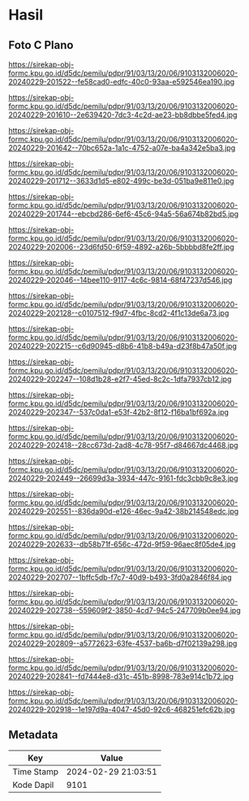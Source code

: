 # Hasil

## Foto C Plano

https://sirekap-obj-formc.kpu.go.id/d5dc/pemilu/pdpr/91/03/13/20/06/9103132006020-20240229-201522--fe58cad0-edfc-40c0-93aa-e592546ea190.jpg

https://sirekap-obj-formc.kpu.go.id/d5dc/pemilu/pdpr/91/03/13/20/06/9103132006020-20240229-201610--2e639420-7dc3-4c2d-ae23-bb8dbbe5fed4.jpg

https://sirekap-obj-formc.kpu.go.id/d5dc/pemilu/pdpr/91/03/13/20/06/9103132006020-20240229-201642--70bc652a-1a1c-4752-a07e-ba4a342e5ba3.jpg

https://sirekap-obj-formc.kpu.go.id/d5dc/pemilu/pdpr/91/03/13/20/06/9103132006020-20240229-201712--3633d1d5-e802-499c-be3d-051ba9e811e0.jpg

https://sirekap-obj-formc.kpu.go.id/d5dc/pemilu/pdpr/91/03/13/20/06/9103132006020-20240229-201744--ebcbd286-6ef6-45c6-94a5-56a674b82bd5.jpg

https://sirekap-obj-formc.kpu.go.id/d5dc/pemilu/pdpr/91/03/13/20/06/9103132006020-20240229-202006--23d6fd50-6f59-4892-a26b-5bbbbd8fe2ff.jpg

https://sirekap-obj-formc.kpu.go.id/d5dc/pemilu/pdpr/91/03/13/20/06/9103132006020-20240229-202046--14bee110-9117-4c6c-9814-68f47237d546.jpg

https://sirekap-obj-formc.kpu.go.id/d5dc/pemilu/pdpr/91/03/13/20/06/9103132006020-20240229-202128--c0107512-f9d7-4fbc-8cd2-4f1c13de6a73.jpg

https://sirekap-obj-formc.kpu.go.id/d5dc/pemilu/pdpr/91/03/13/20/06/9103132006020-20240229-202215--c6d90945-d8b6-41b8-b49a-d23f8b47a50f.jpg

https://sirekap-obj-formc.kpu.go.id/d5dc/pemilu/pdpr/91/03/13/20/06/9103132006020-20240229-202247--108d1b28-e2f7-45ed-8c2c-1dfa7937cb12.jpg

https://sirekap-obj-formc.kpu.go.id/d5dc/pemilu/pdpr/91/03/13/20/06/9103132006020-20240229-202347--537c0da1-e53f-42b2-8f12-f16ba1bf692a.jpg

https://sirekap-obj-formc.kpu.go.id/d5dc/pemilu/pdpr/91/03/13/20/06/9103132006020-20240229-202418--28cc673d-2ad8-4c78-95f7-d84667dc4468.jpg

https://sirekap-obj-formc.kpu.go.id/d5dc/pemilu/pdpr/91/03/13/20/06/9103132006020-20240229-202449--26699d3a-3934-447c-9161-fdc3cbb9c8e3.jpg

https://sirekap-obj-formc.kpu.go.id/d5dc/pemilu/pdpr/91/03/13/20/06/9103132006020-20240229-202551--836da90d-e126-46ec-9a42-38b214548edc.jpg

https://sirekap-obj-formc.kpu.go.id/d5dc/pemilu/pdpr/91/03/13/20/06/9103132006020-20240229-202633--db58b71f-656c-472d-9f59-96aec8f05de4.jpg

https://sirekap-obj-formc.kpu.go.id/d5dc/pemilu/pdpr/91/03/13/20/06/9103132006020-20240229-202707--1bffc5db-f7c7-40d9-b493-3fd0a2846f84.jpg

https://sirekap-obj-formc.kpu.go.id/d5dc/pemilu/pdpr/91/03/13/20/06/9103132006020-20240229-202738--559609f2-3850-4cd7-94c5-247709b0ee94.jpg

https://sirekap-obj-formc.kpu.go.id/d5dc/pemilu/pdpr/91/03/13/20/06/9103132006020-20240229-202809--a5772623-63fe-4537-ba6b-d7f02139a298.jpg

https://sirekap-obj-formc.kpu.go.id/d5dc/pemilu/pdpr/91/03/13/20/06/9103132006020-20240229-202841--fd7444e8-d31c-451b-8998-783e914c1b72.jpg

https://sirekap-obj-formc.kpu.go.id/d5dc/pemilu/pdpr/91/03/13/20/06/9103132006020-20240229-202918--1e197d9a-4047-45d0-92c6-468251efc62b.jpg


## Metadata

| Key        | Value               |
| ---------- | ------------------- |
| Time Stamp | 2024-02-29 21:03:51 |
| Kode Dapil | 9101                |



